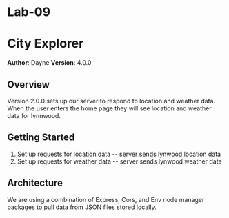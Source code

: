 # Lab-09

# City Explorer

**Author**: Dayne
**Version**: 4.0.0 

## Overview
Version 2.0.0 sets up our server to respond to location and weather data.  When the user enters the home page they will see location and weather data for lynnwood.

## Getting Started
1.  Set up requests for location data
  -- server sends lynwood location data
2.  Set up requests for weather data
  -- server sends lynwood weather data

## Architecture
We are using a combination of Express, Cors, and Env node manager packages to pull data from JSON files stored locally.

